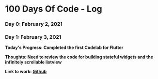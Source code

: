 # 100 Days Of Code - Log

### Day 0: February 2, 2021

### Day 1: February 3, 2021

**Today's Progress: Completed the first Codelab for Flutter**

**Thoughts: Need to review the code for building stateful widgets and the infinitely scrollable listview**

**Link to work: [Github](https://github.com/umang-sinha/flutter-codelab1)**


